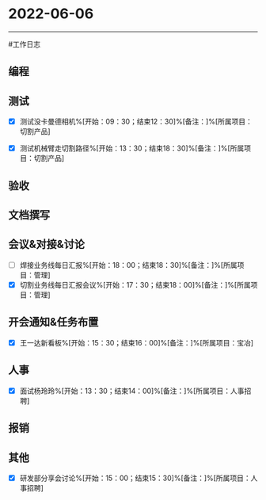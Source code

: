 # 2022-06-06 

---

#工作日志

## 编程



## 测试
- [x] 测试没卡曼德相机%[开始：09：30；结束12：30]%[备注：]%[所属项目：切割产品]
- [x] 测试机械臂走切割路径%[开始：13：30；结束18：30]%[备注：]%[所属项目：切割产品]


## 验收 



## 文档撰写 



## 会议&对接&讨论

- [ ] 焊接业务线每日汇报%[开始：18：00；结束18：30]%[备注：]%[所属项目：管理]
- [x] 切割业务线每日汇报会议%[开始：17：30；结束18：00]%[备注：]%[所属项目：管理]

## 开会通知&任务布置
- [x] 王一达新看板%[开始：15：30；结束16：00]%[备注：]%[所属项目：宝冶]


## 人事
- [x] 面试杨玲玲%[开始：13：30；结束14：00]%[备注：]%[所属项目：人事招聘]


## 报销



## 其他
- [x] 研发部分享会讨论%[开始：15：00；结束15：30]%[备注：]%[所属项目：人事招聘]


